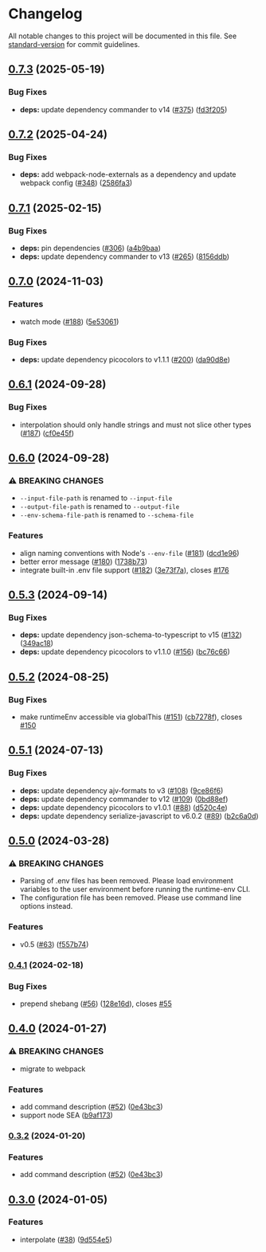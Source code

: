 # Changelog

All notable changes to this project will be documented in this file. See [standard-version](https://github.com/conventional-changelog/standard-version) for commit guidelines.

## [0.7.3](https://github.com/runtime-env/runtime-env/compare/cli0.7.2...cli0.7.3) (2025-05-19)


### Bug Fixes

* **deps:** update dependency commander to v14 ([#375](https://github.com/runtime-env/runtime-env/issues/375)) ([fd3f205](https://github.com/runtime-env/runtime-env/commit/fd3f2056932ce6c79c366a00e45c59b778cea95d))

## [0.7.2](https://github.com/runtime-env/runtime-env/compare/cli0.7.1...cli0.7.2) (2025-04-24)


### Bug Fixes

* **deps:** add webpack-node-externals as a dependency and update webpack config ([#348](https://github.com/runtime-env/runtime-env/issues/348)) ([2586fa3](https://github.com/runtime-env/runtime-env/commit/2586fa3fbb461597af5f8ab7222205fce3a13ba9))

## [0.7.1](https://github.com/runtime-env/runtime-env/compare/cli0.7.0...cli0.7.1) (2025-02-15)


### Bug Fixes

* **deps:** pin dependencies ([#306](https://github.com/runtime-env/runtime-env/issues/306)) ([a4b9baa](https://github.com/runtime-env/runtime-env/commit/a4b9baa2172abd4363e9ea0ceb4584a0f29e4008))
* **deps:** update dependency commander to v13 ([#265](https://github.com/runtime-env/runtime-env/issues/265)) ([8156ddb](https://github.com/runtime-env/runtime-env/commit/8156ddbebf1bb011666c79e70435a98d12b62925))

## [0.7.0](https://github.com/runtime-env/runtime-env/compare/cli0.6.1...cli0.7.0) (2024-11-03)


### Features

* watch mode ([#188](https://github.com/runtime-env/runtime-env/issues/188)) ([5e53061](https://github.com/runtime-env/runtime-env/commit/5e5306105551c9def85228ee0d17d6a8eb442817))


### Bug Fixes

* **deps:** update dependency picocolors to v1.1.1 ([#200](https://github.com/runtime-env/runtime-env/issues/200)) ([da90d8e](https://github.com/runtime-env/runtime-env/commit/da90d8ed749fd6d69de9083c9e924080895b1eb4))

## [0.6.1](https://github.com/runtime-env/runtime-env/compare/cli0.6.0...cli0.6.1) (2024-09-28)


### Bug Fixes

* interpolation should only handle strings and must not slice other types ([#187](https://github.com/runtime-env/runtime-env/issues/187)) ([cf0e45f](https://github.com/runtime-env/runtime-env/commit/cf0e45f3505f8aa44b158c9ca20ddca0c46a7d91))

## [0.6.0](https://github.com/runtime-env/runtime-env/compare/cli0.5.3...cli0.6.0) (2024-09-28)


### ⚠ BREAKING CHANGES

* `--input-file-path` is renamed to `--input-file`
* `--output-file-path` is renamed to `--output-file`
* `--env-schema-file-path` is renamed to `--schema-file`

### Features

* align naming conventions with Node's `--env-file` ([#181](https://github.com/runtime-env/runtime-env/issues/181)) ([dcd1e96](https://github.com/runtime-env/runtime-env/commit/dcd1e96d7b4d58a5983c39fdbb2dc6164eaa2e53))
* better error message ([#180](https://github.com/runtime-env/runtime-env/issues/180)) ([1738b73](https://github.com/runtime-env/runtime-env/commit/1738b73f8d5fca8b20819f2a360fb9a47ac3a92b))
* integrate built-in .env file support ([#182](https://github.com/runtime-env/runtime-env/issues/182)) ([3e73f7a](https://github.com/runtime-env/runtime-env/commit/3e73f7a36a88344df4324693dac6c8e6bf048d93)), closes [#176](https://github.com/runtime-env/runtime-env/issues/176)

## [0.5.3](https://github.com/runtime-env/runtime-env/compare/cli0.5.2...cli0.5.3) (2024-09-14)


### Bug Fixes

* **deps:** update dependency json-schema-to-typescript to v15 ([#132](https://github.com/runtime-env/runtime-env/issues/132)) ([349ac18](https://github.com/runtime-env/runtime-env/commit/349ac18ff00006e9f25a89fd3b66d6ef4da518b2))
* **deps:** update dependency picocolors to v1.1.0 ([#156](https://github.com/runtime-env/runtime-env/issues/156)) ([bc76c66](https://github.com/runtime-env/runtime-env/commit/bc76c667618bcbf44241871be709b4c51d795ea7))

## [0.5.2](https://github.com/runtime-env/runtime-env/compare/cli0.5.1...cli0.5.2) (2024-08-25)


### Bug Fixes

* make runtimeEnv accessible via globalThis ([#151](https://github.com/runtime-env/runtime-env/issues/151)) ([cb7278f](https://github.com/runtime-env/runtime-env/commit/cb7278f6d04dca928a4732f2b8471d23348f6205)), closes [#150](https://github.com/runtime-env/runtime-env/issues/150)

## [0.5.1](https://github.com/runtime-env/runtime-env/compare/cli0.5.0...cli0.5.1) (2024-07-13)


### Bug Fixes

* **deps:** update dependency ajv-formats to v3 ([#108](https://github.com/runtime-env/runtime-env/issues/108)) ([9ce86f6](https://github.com/runtime-env/runtime-env/commit/9ce86f6d3d407a48f0ecae7565f64835385e3dfc))
* **deps:** update dependency commander to v12 ([#109](https://github.com/runtime-env/runtime-env/issues/109)) ([0bd88ef](https://github.com/runtime-env/runtime-env/commit/0bd88effb88b8adf73dae96952dac75d72af544c))
* **deps:** update dependency picocolors to v1.0.1 ([#88](https://github.com/runtime-env/runtime-env/issues/88)) ([d520c4e](https://github.com/runtime-env/runtime-env/commit/d520c4e467f792be62cd5949364808f2fe0ad615))
* **deps:** update dependency serialize-javascript to v6.0.2 ([#89](https://github.com/runtime-env/runtime-env/issues/89)) ([b2c6a0d](https://github.com/runtime-env/runtime-env/commit/b2c6a0d16b2de5d01d9edaaa9fc36be2619e1ca1))

## [0.5.0](https://github.com/runtime-env/runtime-env/compare/cli0.4.1...cli0.5.0) (2024-03-28)


### ⚠ BREAKING CHANGES

* Parsing of .env files has been removed. Please load environment variables to the user environment before running the runtime-env CLI.
* The configuration file has been removed. Please use command line options instead.

### Features

* v0.5 ([#63](https://github.com/runtime-env/runtime-env/issues/63)) ([f557b74](https://github.com/runtime-env/runtime-env/commit/f557b748dd2e45346e06bd8927f1f8836887d156))

### [0.4.1](https://github.com/runtime-env/runtime-env/compare/cli0.4.0...cli0.4.1) (2024-02-18)


### Bug Fixes

* prepend shebang ([#56](https://github.com/runtime-env/runtime-env/issues/56)) ([128e16d](https://github.com/runtime-env/runtime-env/commit/128e16dabb602a26c15ddddfb2eac5b80ea74e83)), closes [#55](https://github.com/runtime-env/runtime-env/issues/55)

## [0.4.0](https://github.com/runtime-env/runtime-env/compare/cli0.3.1...cli0.4.0) (2024-01-27)


### ⚠ BREAKING CHANGES

* migrate to webpack

### Features

* add command description ([#52](https://github.com/runtime-env/runtime-env/issues/52)) ([0e43bc3](https://github.com/runtime-env/runtime-env/commit/0e43bc33ef3e92e574b6a588168569f9d39d2dd4))
* support node SEA ([b9af173](https://github.com/runtime-env/runtime-env/commit/b9af173f90558a1b4bbf59b096c3bf1d6213698c))

### [0.3.2](https://github.com/runtime-env/runtime-env/compare/cli0.3.1...cli0.3.2) (2024-01-20)


### Features

* add command description ([#52](https://github.com/runtime-env/runtime-env/issues/52)) ([0e43bc3](https://github.com/runtime-env/runtime-env/commit/0e43bc33ef3e92e574b6a588168569f9d39d2dd4))

## [0.3.0](https://github.com/runtime-env/runtime-env/compare/cli0.2.3...cli0.3.0) (2024-01-05)


### Features

* interpolate ([#38](https://github.com/runtime-env/runtime-env/issues/38)) ([9d554e5](https://github.com/runtime-env/runtime-env/commit/9d554e5dd1d599329356d76c5fedc43ad81d939e))
